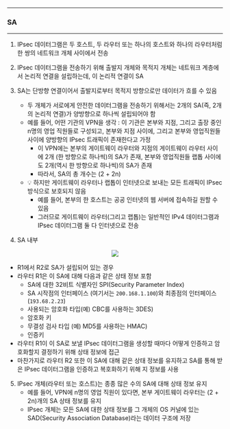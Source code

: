 -----
### SA
-----
1. IPsec 데이터그램은 두 호스트, 두 라우터 또는 하나의 호스트와 하나의 라우터처럼 한 쌍의 네트워크 개체 사이에서 전송
2. IPsec 데이터그램을 전송하기 위해 출발지 개체와 목적지 개체는 네트워크 계층에서 논리적 연결을 설립하는데, 이 논리적 연결이 SA
3. SA는 단방향 연결이어서 출발지로부터 목적지 방향으로만 데이터가 흐를 수 있음
   - 두 개체가 서로에게 안전한 데이터그램을 전송하기 위해서는 2개의 SA(즉, 2개의 논리적 연결)가 양방향으로 하나씩 설립되어야 함
   - 예를 들어, 어떤 기관의 VPN을 생각 : 이 기관은 본부와 지점, 그리고 출장 중인 n명의 영업 직원들로 구성되고, 본부와 지점 사이에, 그리고 본부와 영업직원들 사이에 양방향의 IPsec 트래픽이 존재한다고 가정
     + 이 VPN에는 본부의 게이트웨이 라우터와 지점의 게이트웨이 라우터 사이에 2개 (한 방향으로 하나씩)의 SA가 존재, 본부와 영업직원들 랩톱 사이에도 2개(역시 한 방향으로 하나씩)의 SA가 존재
     + 따라서, SA의 총 개수는 (2 + 2n)
   - 💡 하지만 게이트웨이 라우터나 랩톱이 인터넷으로 보내는 모든 트래픽이 IPsec 방식으로 보호되지 않음
     + 예를 들어, 본부의 한 호스트는 공공 인터넷의 웹 서버에 접속하길 원할 수 있음
     + 그러므로 게이트웨이 라우터(그리고 랩톱)는 일반적인 IPv4 데이터그램과 IPsec 데이터그램 둘 다 인터넷으로 전송

4. SA 내부
<div align="center">
<img src="https://github.com/user-attachments/assets/b9917e58-9e64-47aa-ab24-62889d044a39">
</div>

   - R1에서 R2로 SA가 설립되어 있는 경우
   - 라우터 R1은 이 SA에 대해 다음과 같은 상태 정보 포함
     + SA에 대한 32비트 식별자인 SPI(Security Parameter Index)
     + SA 시작점의 인터페이스 (여기서는 ```200.168.1.100```)와 최종점의 인터페이스(```193.68.2.23```)
     + 사용되는 암호화 타입(예) CBC를 사용하는 3DES)
     + 암호화 키
     + 무결성 검사 타입 (예) MD5를 사용하는 HMAC)
     + 인증키
   - 라우터 R1이 이 SA로 보낼 IPsec 데이터그램을 생성할 때마다 어떻게 인증하고 암호화할지 결정하기 위해 상태 정보에 접근
   - 마찬가지로 라우터 R2 또한 이 SA에 대해 같은 상태 정보를 유지하고 SA를 통해 받은 IPsec 데이터그램을 인증하고 복호화하기 위해 지 정보를 사용

5. IPsec 개체(라우터 또는 호스트)는 종종 많은 수의 SA에 대해 상태 정보 유지
   - 예를 들어, VPN에 n명의 영업 직원이 있다면, 본부 게이트웨이 라우터는 (2 + 2n)개의 SA 상태 정보를 유지
   - IPsec 개체는 모든 SA에 대한 상태 정보를 그 개체의 OS 커널에 있는 SAD(Security Association Database)라는 데이터 구조에 저장
